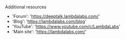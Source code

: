 Additional resources

- 'Forum': 'https://deeptalk.lambdalabs.com/'
- 'Blog': 'https://lambdalabs.com/blog'
- 'YouTube': 'https://www.youtube.com/c/LambdaLabs'
- 'Main site': 'https://lambdalabs.com/'
